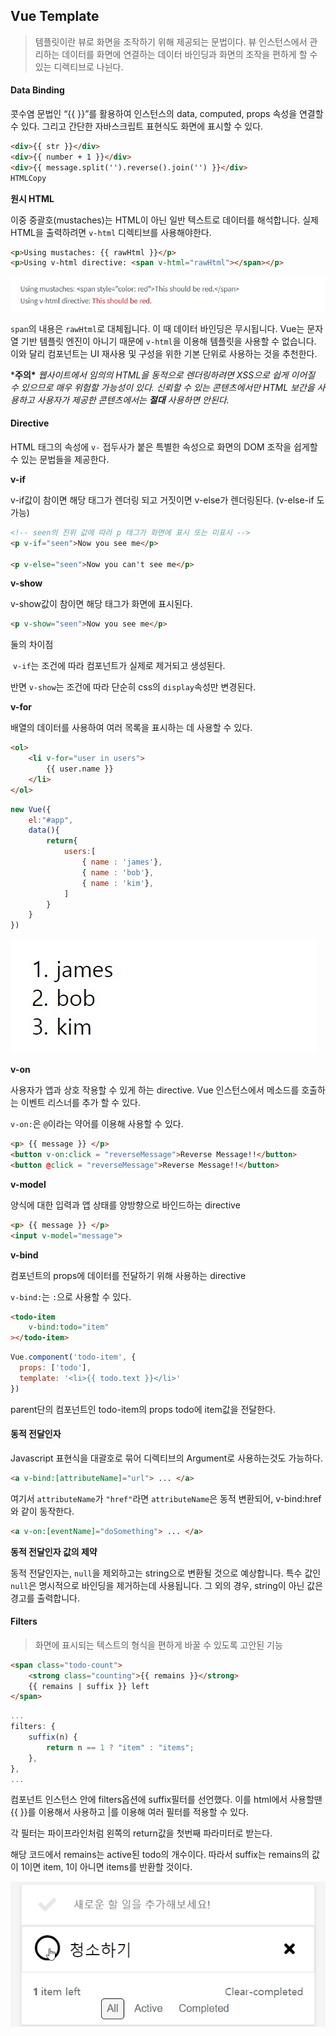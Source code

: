 ## Vue Template

> 템플릿이란 뷰로 화면을 조작하기 위해 제공되는 문법이다. 뷰 인스턴스에서 관리하는 데이터를 화면에 연결하는 데이터 바인딩과 화면의 조작을 편하게 할 수 있는 디렉티브로 나뉜다.

#### Data Binding

콧수염 문법인 “{{ }}”를 활용하여 인스턴스의 data, computed, props 속성을 연결할 수 있다. 그리고 간단한 자바스크립트 표현식도 화면에 표시할 수 있다.

```html
<div>{{ str }}</div>
<div>{{ number + 1 }}</div>
<div>{{ message.split('').reverse().join('') }}</div>
HTMLCopy
```

**원시 HTML**

이중 중괄호(mustaches)는 HTML이 아닌 일반 텍스트로 데이터를 해석합니다. 실제 HTML을 출력하려면 `v-html` 디렉티브를 사용해야한다.

```html
<p>Using mustaches: {{ rawHtml }}</p>
<p>Using v-html directive: <span v-html="rawHtml"></span></p>
```

<img src="../../2.Pictures/v-html.jpg">

`span`의 내용은 `rawHtml`로 대체됩니다. 이 때 데이터 바인딩은 무시됩니다. Vue는 문자열 기반 템플릿 엔진이 아니기 때문에 `v-html`을 이용해 템플릿을 사용할 수 없습니다. 이와 달리 컴포넌트는 UI 재사용 및 구성을 위한 기본 단위로 사용하는 것을 추천한다.

\***주의\*** *웹사이트에서 임의의 HTML을 동적으로 렌더링하려면 XSS으로 쉽게 이어질 수 있으므로 매우 위험할 가능성이 있다. 신뢰할 수 있는 콘텐츠에서만 HTML 보간을 사용하고 사용자가 제공한 콘텐츠에서는 **절대** 사용하면 안된다.*



#### Directive

HTML 태그의 속성에 `v-` 접두사가 붙은 특별한 속성으로 화면의 DOM 조작을 쉽게할 수 있는 문법들을 제공한다.

**v-if**

v-if값이 참이면 해당 태그가 렌더링 되고 거짓이면 v-else가 렌더링된다. (v-else-if 도 가능)

```html
<!-- seen의 진위 값에 따라 p 태그가 화면에 표시 또는 미표시 -->
<p v-if="seen">Now you see me</p>

<p v-else="seen">Now you can't see me</p>
```

**v-show**

v-show값이 참이면 해당 태그가 화면에 표시된다.

```html
<p v-show="seen">Now you see me</p>
```

둘의 차이점

​	`v-if`는 조건에 따라 컴포넌트가 실제로 제거되고 생성된다. 

반면 `v-show`는 조건에 따라 단순히 css의 `display`속성만 변경된다.

**v-for**

배열의 데이터를 사용하여 여러 목록을 표시하는 데 사용할 수 있다.

```html
<ol>
    <li v-for="user in users">
    	{{ user.name }}
    </li>
</ol>
```

```js
new Vue({
    el:"#app",
    data(){
        return{
            users:[
                { name : 'james'},
                { name : 'bob'},
                { name : 'kim'},
            ]
        }
    }
})
```

<img src="../../2.Pictures/v-for.jpg">

**v-on**

사용자가 앱과 상호 작용할 수 있게 하는 directive. Vue 인스턴스에서 메소드를 호출하는 이벤트 리스너를 추가 할 수 있다.

`v-on:`은 `@`이라는 약어를 이용해 사용할 수 있다.

```html
<p> {{ message }} </p>
<button v-on:click = "reverseMessage">Reverse Message!!</button>
<button @click = "reverseMessage">Reverse Message!!</button>
```

**v-model**

양식에 대한 입력과 앱 상태를 양방향으로 바인드하는 directive

```html
<p> {{ message }} </p>
<input v-model="message">
```

**v-bind**

컴포넌트의 props에 데이터를 전달하기 위해 사용하는 directive

`v-bind:`는 `:`으로 사용할 수 있다.

```html
<todo-item
    v-bind:todo="item"
></todo-item>
```

```js
Vue.component('todo-item', {
  props: ['todo'],
  template: '<li>{{ todo.text }}</li>'
})
```

parent단의 컴포넌트인 todo-item의 props todo에 item값을 전달한다.



#### 동적 전달인자

 Javascript 표현식을 대괄호로 묶어 디렉티브의 Argument로 사용하는것도 가능하다.

```html
<a v-bind:[attributeName]="url"> ... </a>
```

여기서 `attributeName`가 `"href"`라면 `attributeName`은 동적 변환되어, v-bind:href와 같이 동작한다.

```html
<a v-on:[eventName]="doSomething"> ... </a>
```

**동적 전달인자 값의 제약**

동적 전달인자는, `null`을 제외하고는 string으로 변환될 것으로 예상합니다. 특수 값인 `null`은 명시적으로 바인딩을 제거하는데 사용됩니다. 그 외의 경우, string이 아닌 값은 경고를 출력합니다.

#### Filters

> 화면에 표시되는 텍스트의 형식을 편하게 바꿀 수 있도록 고안된 기능
>

```html
<span class="todo-count">
    <strong class="counting">{{ remains }}</strong>
    {{ remains | suffix }} left
</span>
```

```js
...
filters: {
    suffix(n) {
        return n == 1 ? "item" : "items";
    },
},
...
```

컴포넌트 인스턴스 안에 filters옵션에 suffix필터를 선언했다. 이를 html에서 사용할땐 {{ }}를 이용해서 사용하고 |를 이용해 여러 필터를 적용할 수 있다.

각 필터는 파이프라인처럼 왼쪽의 return값을 첫번째 파라미터로 받는다.

해당 코드에서 remains는 active된 todo의 개수이다. 따라서 suffix는 remains의 값이 1이면 item, 1이 아니면 items를 반환할 것이다.

<img src="../../2.Pictures/filters1.gif">

